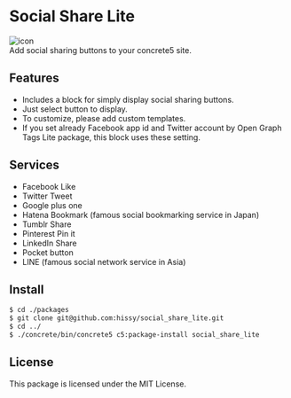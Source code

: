 # Social Share Lite

![icon](https://raw.github.com/hissy/c5_social_share_lite/master/social_share_lite/icon.png)  
Add social sharing buttons to your concrete5 site.

## Features

* Includes a block for simply display social sharing buttons.
* Just select button to display.
* To customize, please add custom templates.
* If you set already Facebook app id and Twitter account by Open Graph Tags Lite package, this block uses these setting.

## Services

* Facebook Like
* Twitter Tweet
* Google plus one
* Hatena Bookmark (famous social bookmarking service in Japan)
* Tumblr Share
* Pinterest Pin it
* LinkedIn Share
* Pocket button
* LINE (famous social network service in Asia)

## Install

```bash
$ cd ./packages
$ git clone git@github.com:hissy/social_share_lite.git
$ cd ../
$ ./concrete/bin/concrete5 c5:package-install social_share_lite
```

## License

This package is licensed under the MIT License.
